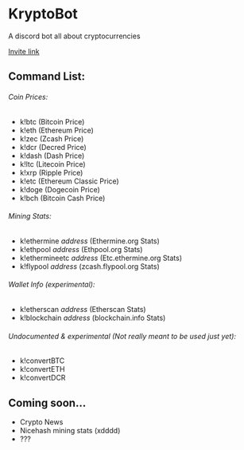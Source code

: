 # KryptoBot
A discord bot all about cryptocurrencies

[Invite link](https://discordapp.com/oauth2/authorize?client_id=374648052360937472&scope=bot&permissions=1)

## Command List:

###### Coin Prices:
- k!btc (Bitcoin Price)
- k!eth (Ethereum Price)
- k!zec (Zcash Price)
- k!dcr (Decred Price)
- k!dash (Dash Price)
- k!ltc (Litecoin Price)
- k!xrp (Ripple Price)
- k!etc (Ethereum Classic Price)
- k!doge (Dogecoin Price)
- k!bch (Bitcoin Cash Price)


###### Mining Stats:
- k!ethermine *address* (Ethermine.org Stats)
- k!ethpool *address* (Ethpool.org Stats)
- k!ethermineetc *address* (Etc.ethermine.org Stats)
- k!flypool *address* (zcash.flypool.org Stats)


###### Wallet Info (experimental):
- k!etherscan *address* (Etherscan Stats)
- k!blockchain *address* (blockchain.info Stats)


###### Undocumented & experimental (Not really meant to be used just yet):
- k!convertBTC
- k!convertETH
- k!convertDCR


## Coming soon...
- Crypto News
- Nicehash mining stats (xdddd)
- ???
